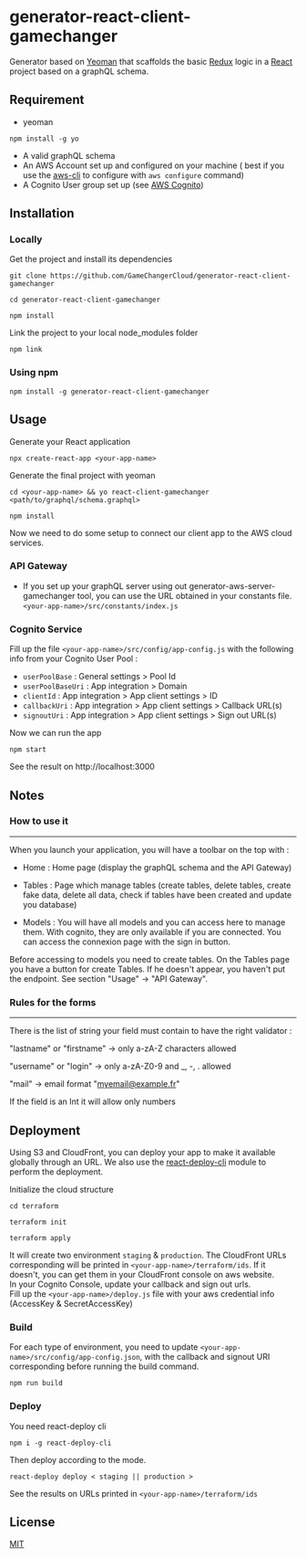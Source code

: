 # generator-react-client-gamechanger

Generator based on [Yeoman](https://yeoman.io/) that scaffolds the basic [Redux](https://redux.js.org/) logic in a [React](https://reactjs.org/) project based on a graphQL schema.

## Requirement

- yeoman 
```
npm install -g yo
```
- A valid graphQL schema
- An AWS Account set up and configured on your machine ( best if you use the [aws-cli](https://docs.aws.amazon.com/cli/latest/userguide/cli-chap-install.html) to configure with `aws configure` command)
- A Cognito User group set up (see [AWS Cognito](https://docs.aws.amazon.com/cognito/latest/developerguide/cognito-user-pool-as-user-directory.html))

## Installation
### Locally
Get the project and install its dependencies
```
git clone https://github.com/GameChangerCloud/generator-react-client-gamechanger
```
```
cd generator-react-client-gamechanger
```
```
npm install
```
Link the project to your local node_modules folder
```
npm link
```

### Using npm 
```
npm install -g generator-react-client-gamechanger
```


## Usage
Generate your React application
````
npx create-react-app <your-app-name> 
````
Generate the final project with yeoman
````
cd <your-app-name> && yo react-client-gamechanger <path/to/graphql/schema.graphql>
````
````
npm install
````

Now we need to do some setup to connect our client app to the AWS cloud services.

### API Gateway
* If you set up your graphQL server using out generator-aws-server-gamechanger tool, you can use the URL obtained in your constants file.   
`<your-app-name>/src/constants/index.js`  

### Cognito Service 
Fill up the file `<your-app-name>/src/config/app-config.js` with the following info from your Cognito User Pool : 

* `userPoolBase` : General settings > Pool Id
* `userPoolBaseUri` : App integration > Domain
* `clientId` : App integration > App client settings > ID
* `callbackUri` : App integration > App client settings > Callback URL(s) 
* `signoutUri` : App integration > App client settings > Sign out URL(s)

Now we can run the app

````
npm start
````

See the result on http://localhost:3000

## Notes 
### How to use it
___
When you launch your application, you will have a toolbar on the top with :

* Home : Home page (display the graphQL schema and the API Gateway)

* Tables : Page which manage tables (create tables, delete tables, create fake data, delete all data, check if tables have been created and update you database)

* Models : You will have all models and you can access here to manage them. With cognito, they are only available if you are connected. You can access the connexion page with the sign in button.

Before accessing to models you need to create tables.
On the Tables page you have a button for create Tables. 
If he doesn't appear, you haven't put the endpoint. See section "Usage" -> "API Gateway".

### Rules for the forms
___
There is the list of string your field must contain to have the right validator :

"lastname" or "firstname" -> only a-zA-Z characters allowed

"username" or "login" -> only a-zA-Z0-9 and _, -, . allowed

"mail" -> email format "myemail@example.fr"

If the field is an Int it will allow only numbers


## Deployment
Using S3 and CloudFront, you can deploy your app to make it available globally through an URL. We also use the [react-deploy-cli](https://github.com/sumn2u/react-deploy-cli) module to perform the deployment.

Initialize the cloud structure
````
cd terraform 
````
````
terraform init
````
````
terraform apply 
````
It will create two environment `staging` & `production`.
The CloudFront URLs corresponding will be printed in `<your-app-name>/terraform/ids`. If it doesn't, you can get them in your CloudFront console on aws website.  
In your Cognito Console, update your callback and sign out urls.  
Fill up the `<your-app-name>/deploy.js` file with your aws credential info (AccessKey & SecretAccessKey)

### Build

For each type of environment, you need to update `<your-app-name>/src/config/app-config.json`, with the callback and signout URI corresponding before running the build command.

````
npm run build
````
### Deploy

You need react-deploy cli 
````
npm i -g react-deploy-cli
````
Then deploy according to the mode.
````
react-deploy deploy < staging || production >
````

See the results on URLs printed in `<your-app-name>/terraform/ids`


## License
[MIT](https://choosealicense.com/licenses/mit/)
